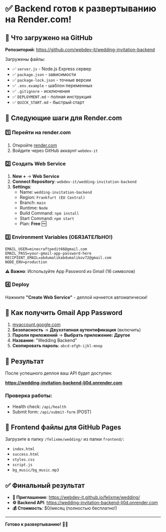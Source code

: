 # ✅ Backend готов к развертыванию на Render.com!

## 🎯 Что загружено на GitHub

**Репозиторий**: https://github.com/webdev-it/wedding-invitation-backend

Загружены файлы:
- ✅ `server.js` - Node.js Express сервер
- ✅ `package.json` - зависимости
- ✅ `package-lock.json` - точные версии
- ✅ `.env.example` - шаблон переменных
- ✅ `.gitignore` - исключения
- ✅ `DEPLOYMENT.md` - полная инструкция
- ✅ `QUICK_START.md` - быстрый старт

## 🚀 Следующие шаги для Render.com

### 1️⃣ Перейти на render.com

1. Откройте [render.com](https://render.com)
2. Войдите через GitHub аккаунт `webdev-it`

### 2️⃣ Создать Web Service

1. **New +** → **Web Service**
2. **Connect Repository**: `webdev-it/wedding-invitation-backend`
3. **Settings**:
   - Name: `wedding-invitation-backend`
   - Region: `Frankfurt (EU Central)`
   - Branch: `main`
   - Runtime: `Node`
   - Build Command: `npm install`
   - Start Command: `npm start`
   - Plan: **Free** 🆓

### 3️⃣ Environment Variables (ОБЯЗАТЕЛЬНО!)

```
EMAIL_USER=minecraftpedit66@gmail.com
EMAIL_PASS=your-gmail-app-password-here
RECIPIENT_EMAIL=abdumalikabdumalikov72@gmail.com
NODE_ENV=production
```

**⚠️ Важно**: Используйте App Password из Gmail (16 символов)

### 4️⃣ Deploy

Нажмите **"Create Web Service"** - деплой начнется автоматически!

## 📧 Как получить Gmail App Password

1. [myaccount.google.com](https://myaccount.google.com)
2. **Безопасность** → **Двухэтапная аутентификация** (включить)
3. **Пароли приложений** → **Выбрать приложение: Другое**
4. **Название**: "Wedding Backend"
5. **Скопировать пароль**: `abcd-efgh-ijkl-mnop`

## 🎯 Результат

После успешного деплоя ваш API будет доступен:

**https://wedding-invitation-backend-lj0d.onrender.com**

### Проверка работы:
- Health check: `/api/health`
- Submit form: `/api/submit-form` (POST)

## 📁 Frontend файлы для GitHub Pages

Загрузите в папку `/felixme/wedding/` из папки `frontend/`:
- `index.html`
- `success.html` 
- `styles.css`
- `script.js`
- `bg_music/bg_music.mp3`

## ✅ Финальный результат

- **💒 Приглашение**: https://webdev-it.github.io/felixme/wedding/
- **⚙️ Backend API**: https://wedding-invitation-backend-lj0d.onrender.com
- **💰 Стоимость**: $0/месяц (полностью бесплатно!)

---

**Готово к развертыванию!** 🚀✨